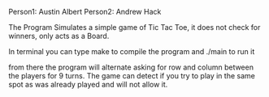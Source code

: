 Person1: Austin Albert
Person2: Andrew Hack

The Program Simulates a simple game of Tic Tac Toe, it does not check for winners, only acts as a Board.

In terminal you can type make to compile the program and ./main to run it

from there the program will alternate asking for row and column between the players for 9 turns.
The game can detect if you try to play in the same spot as was already played and will not allow it.
